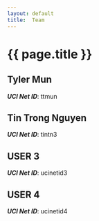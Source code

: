 ```yaml
---
layout: default
title:  Team
---
```


# {{ page.title }}


## Tyler Mun
***UCI Net ID***: ttmun

## Tin Trong Nguyen
***UCI Net ID***: tintn3

## USER 3
***UCI Net ID***: ucinetid3

## USER 4
***UCI Net ID***: ucinetid4

